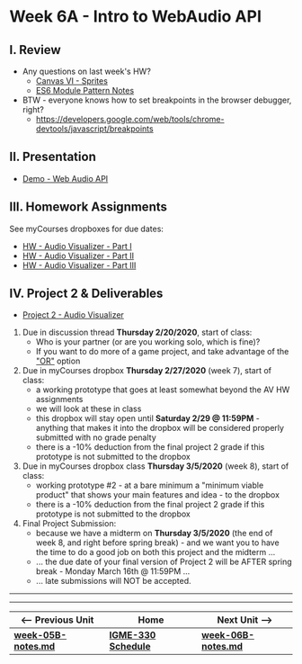 # Week 6A - Intro to WebAudio API

## I. Review
- Any questions on last week's HW?
  - [Canvas VI - Sprites](https://github.com/tonethar/IGME-330-Master/blob/master/notes/canvas-6.md)
  - [ES6 Module Pattern Notes](https://github.com/tonethar/IGME-330-Master/blob/master/notes/ES-6-module-pattern-2195.md)
- BTW - everyone knows how to set breakpoints in the browser debugger, right?
  - https://developers.google.com/web/tools/chrome-devtools/javascript/breakpoints

## II. Presentation

- [Demo - Web Audio API](https://github.com/tonethar/IGME-330-Master/blob/master/notes/demo-web-audio-1.md)

## III. Homework Assignments

See myCourses dropboxes for due dates:
  - [HW - Audio Visualizer - Part I](https://github.com/tonethar/IGME-330-Master/blob/master/notes/HW-AV-2195-1.md)
  - [HW - Audio Visualizer - Part II](https://github.com/tonethar/IGME-330-Master/blob/master/notes/HW-AV-2195-2.md)
  - [HW - Audio Visualizer - Part III](https://github.com/tonethar/IGME-330-Master/blob/master/notes/HW-AV-2195-3.md)
  
## IV. Project 2 & Deliverables

- [Project 2 - Audio Visualizer](../projects/project-2.md)
1) Due in discussion thread **Thursday 2/20/2020**, start of class:
    - Who is your partner (or are you working solo, which is fine)?
    - If you want to do more of a game project, and take advantage of the ["OR"](../projects/project-2.md#OR) option
2) Due in myCourses dropbox **Thursday 2/27/2020** (week 7), start of class: 
    - a working prototype that goes at least somewhat beyond the AV HW assignments
    - we will look at these in class
    - this dropbox will stay open until **Saturday 2/29 @ 11:59PM** - anything that makes it into the dropbox will be considered properly submitted with no grade penalty
    - there is a -10% deduction from the final project 2 grade if this prototype is not submitted to the dropbox
3) Due in myCourses dropbox class **Thursday 3/5/2020** (week 8), start of class:
    - working prototype #2 - at a bare minimum a "minimum viable product" that shows your main features and idea - to the dropbox
    - there is a -10% deduction from the final project 2 grade if this prototype is not submitted to the dropbox
4) Final Project Submission:
    - because we have a midterm on **Thursday 3/5/2020** (the end of week 8, and right before spring break) - and we want you to have the time to do a good job on both this project and the midterm ...
    - ... the due date of your final version of Project 2 will be AFTER spring break - Monday March 16th @ 11:59PM ...
    - ... late submissions will NOT be accepted.

<hr><hr>

| <-- Previous Unit | Home | Next Unit -->
| --- | --- | --- 
| [**week-05B-notes.md**](week-05B-notes.md)     |  [**IGME-330 Schedule**](../schedule.md) | [**week-06B-notes.md**](week-06B-notes.md)
